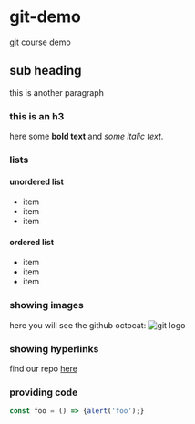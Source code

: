 # git-demo
git course demo 

## sub heading
this is another paragraph

### this is an h3 
here some **bold text** and *some italic text*.

### lists
#### unordered list
* item
* item
* item

#### ordered list
* item
* item
* item 

### showing images
here you will see the github octocat:
![git logo](https://i.dlpng.com/static/png/383834_preview.png)

### showing hyperlinks
find our repo [here](https://github.com/MattClark85bwood/git-demo)

### providing code
```javascript
const foo = () => {alert('foo');}
```